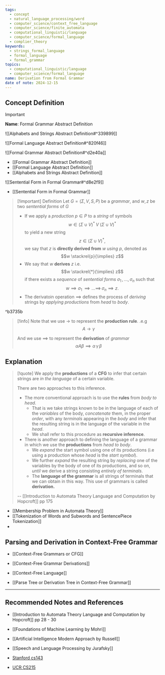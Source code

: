 ```yaml
---
tags:
  - concept
  - natural_language_processing/word
  - computer_science/context_free_language
  - computer_science/finite_automata
  - computational_linguistic/language
  - computer_science/formal_language
  - complier_theory
keywords:
  - strings_formal_language
  - formal_language
  - formal_grammar
topics:
  - computational_linguistic/language
  - computer_science/formal_language
name: Derivation from Formal Grammar
date of note: 2024-12-15
---
```


## Concept Definition

>[!important]
>**Name**: Formal Grammar Abstract Definition

![[Alphabets and Strings Abstract Definition#^339899]]

![[Formal Language Abstract Definition#^820f46]]

![[Formal Grammar Abstract Definition#^d2e40a]]

- [[Formal Grammar Abstract Definition]]
- [[Formal Language Abstract Definition]]
- [[Alphabets and Strings Abstract Definition]]

![[Sentential Form in Formal Grammar#^d8e2f9]]

- [[Sentential Form in Formal Grammar]]

>[!important] Definition
>Let $G=(\Sigma, V, S, P)$ be a *grammar*, and $w, z$ be two *sentential forms* of $G$
>- If we apply a *production* $p\in P$ to a *string* of symbols $$w\in (\Sigma \cup V)^{*}\;V\;(\Sigma \cup V)^{*}$$ to yield a new string $$z\in (\Sigma \cup V)^{*},$$ we say that $z$ is **directly derived from** $w$ *using* $p$, denoted as $$w \stackrel{p}{\implies} z$$
>- We say that $w$ **derives** $z$ i.e. $$w \stackrel{*}{\implies} z$$  if there exists a *sequence* of *sentential forms* $\sigma_{1}\,{,}\ldots{,}\,\sigma_{n}$ such that $$w \implies \sigma_{1} \,{\implies}\ldots{\implies}\,\sigma_{n} \implies z.$$
>- The derivatoin operation $\implies$ defines  the process of *deriving* strings by *applying productions* from *head* to *body*.	

^b3735b

>[!info]
>Note that we use $\to$ to represent the **production rule**. .e.g $$A \to \gamma$$
>
>And we use $\implies$ to represent the **derivation** of *grammar* $$\alpha A \beta \implies \alpha\,\gamma\,\beta$$

## Explanation

>[!quote]
>We apply the **productions** of a **CFG** to infer that certain strings are *in the language* of a certain variable. 
>
>There are two approaches to this inference.
>- The more conventional approach is to use the **rules** from *body to head*. 
>	- That is we take strings known to be in the language of each of the *variables* of the body, *concatenate* them, in the proper *order*, with any *terminals* appearing in the *body* and infer that the resulting string is in the language of the variable in the *head*.
>	- We shall refer to this procedure as **recursive inference**. 
>- There is another approach to defining the language of a grammar in which we use the **productions** from *head to body*.
>	- We *expand* the start symbol using one of its productions (i.e using a production whose *head* is the *start symbol*).
>	- We further *expand* the resulting string by *replacing* one of the variables by the body of one of its productions, and so on, *until* we derive a string consisting *entirely of terminals*.
>	- The **language of the grammar** is all strings of terminals that we can obtain in this way. This use of grammars is called **derivation.**
>	  
>-- [[Introduction to Automata Theory Language and Computation by Hopcroft]] pp 175	  

- [[Membership Problem in Automata Theory]]
- [[Tokenization of Words and Subwords and SentencePiece Tokenization]]
- 


## Parsing and Derivation in Context-Free Grammar

- [[Context-Free Grammars or CFG]]
- [[Context-Free Grammar Derivations]]
- [[Context-Free Language]]

- [[Parse Tree or Derivation Tree in Context-Free Grammar]]



-----------
##  Recommended Notes and References


- [[Introduction to Automata Theory Language and Computation by Hopcroft]] pp  28 - 30
- [[Foundations of Machine Learning by Mohri]]
- [[Artificial Intelligence Modern Approach by Russell]]
- [[Speech and Language Processing by Jurafsky]]

- [Stanford cs143](https://web.stanford.edu/class/archive/cs/cs143/cs143.1128/handouts/080%20Formal%20Grammars.pdf)
- [UCR CS215](https://www.cs.ucr.edu/~jiang/cs215/tao-new.pdf)
